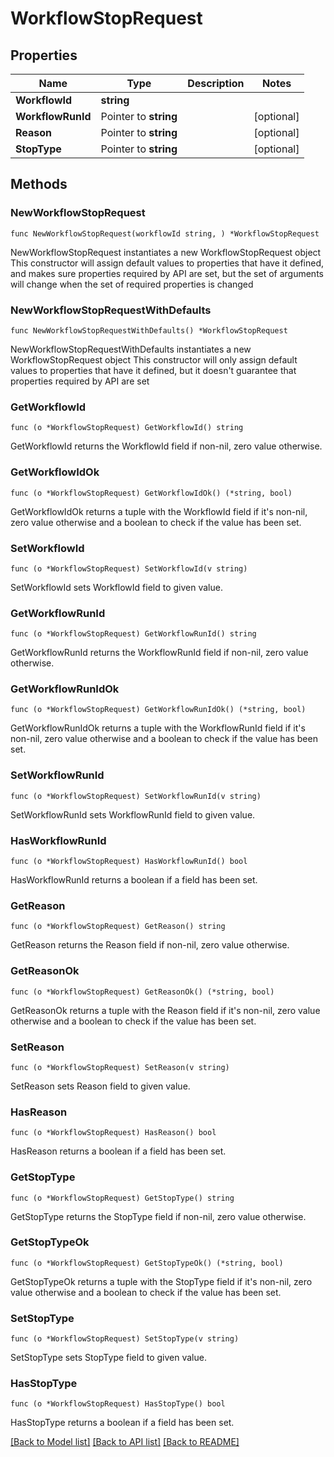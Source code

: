 # WorkflowStopRequest

## Properties

Name | Type | Description | Notes
------------ | ------------- | ------------- | -------------
**WorkflowId** | **string** |  | 
**WorkflowRunId** | Pointer to **string** |  | [optional] 
**Reason** | Pointer to **string** |  | [optional] 
**StopType** | Pointer to **string** |  | [optional] 

## Methods

### NewWorkflowStopRequest

`func NewWorkflowStopRequest(workflowId string, ) *WorkflowStopRequest`

NewWorkflowStopRequest instantiates a new WorkflowStopRequest object
This constructor will assign default values to properties that have it defined,
and makes sure properties required by API are set, but the set of arguments
will change when the set of required properties is changed

### NewWorkflowStopRequestWithDefaults

`func NewWorkflowStopRequestWithDefaults() *WorkflowStopRequest`

NewWorkflowStopRequestWithDefaults instantiates a new WorkflowStopRequest object
This constructor will only assign default values to properties that have it defined,
but it doesn't guarantee that properties required by API are set

### GetWorkflowId

`func (o *WorkflowStopRequest) GetWorkflowId() string`

GetWorkflowId returns the WorkflowId field if non-nil, zero value otherwise.

### GetWorkflowIdOk

`func (o *WorkflowStopRequest) GetWorkflowIdOk() (*string, bool)`

GetWorkflowIdOk returns a tuple with the WorkflowId field if it's non-nil, zero value otherwise
and a boolean to check if the value has been set.

### SetWorkflowId

`func (o *WorkflowStopRequest) SetWorkflowId(v string)`

SetWorkflowId sets WorkflowId field to given value.


### GetWorkflowRunId

`func (o *WorkflowStopRequest) GetWorkflowRunId() string`

GetWorkflowRunId returns the WorkflowRunId field if non-nil, zero value otherwise.

### GetWorkflowRunIdOk

`func (o *WorkflowStopRequest) GetWorkflowRunIdOk() (*string, bool)`

GetWorkflowRunIdOk returns a tuple with the WorkflowRunId field if it's non-nil, zero value otherwise
and a boolean to check if the value has been set.

### SetWorkflowRunId

`func (o *WorkflowStopRequest) SetWorkflowRunId(v string)`

SetWorkflowRunId sets WorkflowRunId field to given value.

### HasWorkflowRunId

`func (o *WorkflowStopRequest) HasWorkflowRunId() bool`

HasWorkflowRunId returns a boolean if a field has been set.

### GetReason

`func (o *WorkflowStopRequest) GetReason() string`

GetReason returns the Reason field if non-nil, zero value otherwise.

### GetReasonOk

`func (o *WorkflowStopRequest) GetReasonOk() (*string, bool)`

GetReasonOk returns a tuple with the Reason field if it's non-nil, zero value otherwise
and a boolean to check if the value has been set.

### SetReason

`func (o *WorkflowStopRequest) SetReason(v string)`

SetReason sets Reason field to given value.

### HasReason

`func (o *WorkflowStopRequest) HasReason() bool`

HasReason returns a boolean if a field has been set.

### GetStopType

`func (o *WorkflowStopRequest) GetStopType() string`

GetStopType returns the StopType field if non-nil, zero value otherwise.

### GetStopTypeOk

`func (o *WorkflowStopRequest) GetStopTypeOk() (*string, bool)`

GetStopTypeOk returns a tuple with the StopType field if it's non-nil, zero value otherwise
and a boolean to check if the value has been set.

### SetStopType

`func (o *WorkflowStopRequest) SetStopType(v string)`

SetStopType sets StopType field to given value.

### HasStopType

`func (o *WorkflowStopRequest) HasStopType() bool`

HasStopType returns a boolean if a field has been set.


[[Back to Model list]](../README.md#documentation-for-models) [[Back to API list]](../README.md#documentation-for-api-endpoints) [[Back to README]](../README.md)


